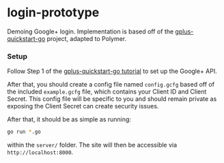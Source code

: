 # login-prototype

Demoing Google+ login. Implementation is based off of the [gplus-quickstart-go](https://github.com/googleplus/gplus-quickstart-go) project, adapted to Polymer.

### Setup

Follow Step 1 of the [gplus-quickstart-go tutorial](https://developers.google.com/+/web/samples/go) to set up the Google+ API.

After that, you should create a config file named `config.gcfg` based off of the included `example.gcfg` file, which contains your Client ID and Client Secret. This config file will be specific to you and should remain private as exposing the Client Secret can create security issues.

After that, it should be as simple as running:

```bash
go run *.go
```

within the `server/` folder. The site will then be accessible via `http://localhost:8000`.
